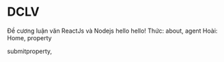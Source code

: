 # DCLV
Đề cương luận văn ReactJs và Nodejs
hello hello!
Thức: about, agent
Hoài: Home, property

submitproperty,



